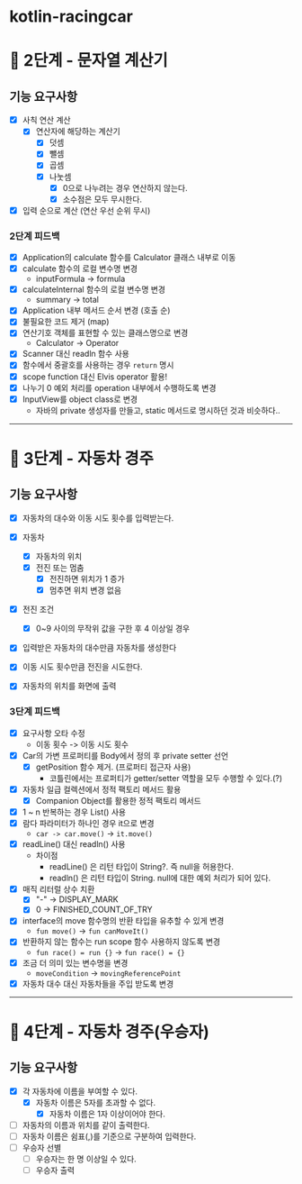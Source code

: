 # kotlin-racingcar

# 🚀 2단계 - 문자열 계산기

## 기능 요구사항
- [x] 사칙 연산 계산
  - [x] 연산자에 해당하는 계산기
    - [x] 덧셈
    - [x] 뺄셈
    - [x] 곱셈
    - [x] 나눗셈
      - [x] 0으로 나누려는 경우 연산하지 않는다.
      - [x] 소수점은 모두 무시한다.
- [x] 입력 순으로 계산 (연산 우선 순위 무시)

### 2단계 피드백
- [x] Application의 calculate 함수를 Calculator 클래스 내부로 이동
- [x] calculate 함수의 로컬 변수명 변경
  - inputFormula -> formula
- [x] calculateInternal 함수의 로컬 변수명 변경
  - summary -> total
- [x] Application 내부 메서드 순서 변경 (호출 순)
- [x] 불필요한 코드 제거 (map)
- [x] 연산기호 객체를 표현할 수 있는 클래스명으로 변경
  - Calculator -> Operator
- [x] Scanner 대신 readln 함수 사용
- [x] 함수에서 중괄호를 사용하는 경우 `return` 명시
- [x] scope function 대신 Elvis operator 활용!
- [x] 나누기 0 예외 처리를 operation 내부에서 수행하도록 변경
- [x] InputView를 object class로 변경
  - 자바의 private 생성자를 만들고, static 메서드로 명시하던 것과 비슷하다..

---

# 🚀 3단계 - 자동차 경주

## 기능 요구사항
- [x] 자동차의 대수와 이동 시도 횟수를 입력받는다.
- [x] 자동차
  - [x] 자동차의 위치 
  - [x] 전진 또는 멈춤
    - [x] 전진하면 위치가 1 증가
    - [x] 멈추면 위치 변경 없음
- [x] 전진 조건
  - [x] 0~9 사이의 무작위 값을 구한 후 4 이상일 경우
- [x] 입력받은 자동차의 대수만큼 자동차를 생성한다
- [x] 이동 시도 횟수만큼 전진을 시도한다.
- [x] 자동차의 위치를 화면에 출력


### 3단계 피드백
- [x] 요구사항 오타 수정
  - 이동 횟수 -> 이동 시도 횟수 
- [x] Car의 가변 프로퍼티를 Body에서 정의 후 private setter 선언
  - [x] getPosition 함수 제거. (프로퍼티 접근자 사용)
    - 코틀린에서는 프로퍼티가 getter/setter 역할을 모두 수행할 수 있다.(?)
- [x] 자동차 일급 컬렉션에서 정적 팩토리 메서드 활용
  - [x] Companion Object를 활용한 정적 팩토리 메서드
- [x] 1 ~ n 반복하는 경우 List() 사용
- [x] 람다 파라미터가 하나인 경우 it으로 변경
  - `car -> car.move()` -> `it.move()`
- [x] readLine() 대신 readln() 사용
  - 차이점
    - readLine() 은 리턴 타입이 String?. 즉 null을 허용한다.
    - readln() 은 리턴 타입이 String. null에 대한 예외 처리가 되어 있다.
- [x] 매직 리터럴 상수 치환
  - [x] "-" -> DISPLAY_MARK
  - [x] 0 -> FINISHED_COUNT_OF_TRY
- [x] interface의 move 함수명의 반환 타입을 유추할 수 있게 변경
  - `fun move()` -> `fun canMoveIt()`
- [x] 반환하지 않는 함수는 run scope 함수 사용하지 않도록 변경
  - `fun race() = run {}` -> `fun race() = {}`
- [x] 조금 더 의미 있는 변수명을 변경
  - `moveCondition` -> `movingReferencePoint`
- [x] 자동차 대수 대신 자동차들을 주입 받도록 변경

---

# 🚀 4단계 - 자동차 경주(우승자)

## 기능 요구사항
- [x] 각 자동차에 이름을 부여할 수 있다.
  - [x] 자동차 이름은 5자를 초과할 수 없다.
    - [x] 자동차 이름은 1자 이상이어야 한다.
- [ ] 자동차의 이름과 위치를 같이 출력한다.
- [ ] 자동차 이름은 쉼표(,)를 기준으로 구분하여 입력한다.
- [ ] 우승자 선별
  - [ ] 우승자는 한 명 이상일 수 있다.
  - [ ] 우승자 출력
